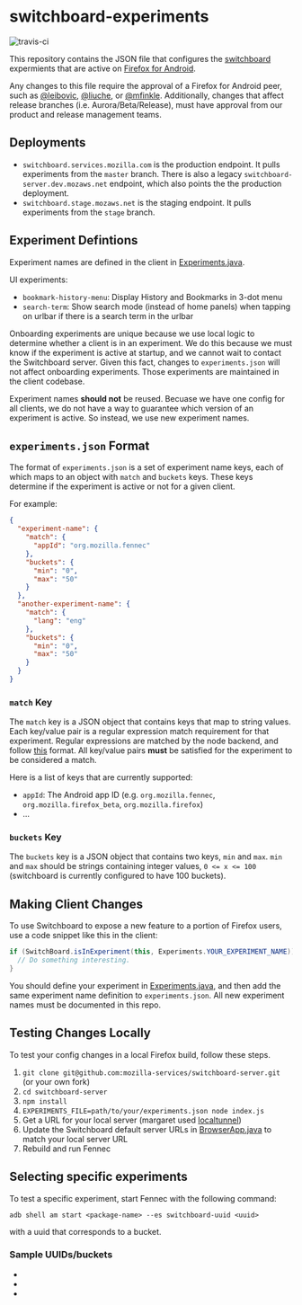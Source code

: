 # switchboard-experiments
![travis-ci](https://travis-ci.org/mozilla-services/switchboard-experiments.svg?branch=master)

This repository contains the JSON file that configures the [switchboard](https://github.com/mozilla-services/switchboard-server) expermients that are active on [Firefox for Android](https://developer.mozilla.org/en-US/docs/Simple_Firefox_for_Android_build).

Any changes to this file require the approval of a Firefox for Android peer, such as [@leibovic](https://github.com/leibovic), [@liuche](https://github.com/liuche), or [@mfinkle](https://github.com/mfinkle). Additionally, changes that affect release branches (i.e. Aurora/Beta/Release), must have approval from our product and release management teams.

## Deployments

* `switchboard.services.mozilla.com` is the production endpoint. It pulls experiments from the `master` branch. There is also a legacy `switchboard-server.dev.mozaws.net` endpoint, which also points the the production deployment.
* `switchboard.stage.mozaws.net` is the staging endpoint. It pulls experiments from the `stage` branch.

## Experiment Defintions

Experiment names are defined in the client in [Experiments.java](http://hg.mozilla.org/mozilla-central/file/tip/mobile/android/base/java/org/mozilla/gecko/util/Experiments.java).

UI experiments:
* `bookmark-history-menu`: Display History and Bookmarks in 3-dot menu
* `search-term`: Show search mode (instead of home panels) when tapping on urlbar if there is a search term in the urlbar

Onboarding experiments are unique because we use local logic to determine whether a client is in an experiment. We do this because we must know if the experiment is active at startup, and we cannot wait to contact the Switchboard server. Given this fact, changes to `experiments.json` will not affect onboarding experiments. Those experiments are maintained in the client codebase.

Experiment names **should not** be reused. Becuase we have one config for all clients, we do not have a way to guarantee which version of an experiment is active. So instead, we use new experiment names.

## `experiments.json` Format

The format of `experiments.json` is a set of experiment name keys, each of which maps to an object with `match` and `buckets` keys. These keys determine if the experiment is active or not for a given client.

For example:

```json
{
  "experiment-name": {
    "match": {
      "appId": "org.mozilla.fennec"
    },
    "buckets": {
      "min": "0",
      "max": "50"
    }
  },
  "another-experiment-name": {
    "match": {
      "lang": "eng"
    },
    "buckets": {
      "min": "0",
      "max": "50"
    }
  }
}
```
### `match` Key

The `match` key is a JSON object that contains keys that map to string values.
Each key/value pair is a regular expression match requirement for that experiment.
Regular expressions are matched by the node backend, and follow [this](https://developer.mozilla.org/en-US/docs/Web/JavaScript/Reference/Global_Objects/RegExp) format.
All key/value pairs **must** be satisfied for the experiment to be considered a match.

Here is a list of keys that are currently supported:
* `appId`: The Android app ID (e.g. `org.mozilla.fennec`, `org.mozilla.firefox_beta`, `org.mozilla.firefox`)
* ...

### `buckets` Key

The `buckets` key is a JSON object that contains two keys, `min` and `max`.
`min` and `max` should be strings containing integer values, `0 <= x <= 100`
(switchboard is currently configured to have 100 buckets).

## Making Client Changes

To use Switchboard to expose a new feature to a portion of Firefox users, use a code snippet like this in the client:

```java
if (SwitchBoard.isInExperiment(this, Experiments.YOUR_EXPERIMENT_NAME)) {
  // Do something interesting.
}
```

You should define your experiment in [Experiments.java](http://hg.mozilla.org/mozilla-central/file/tip/mobile/android/base/java/org/mozilla/gecko/util/Experiments.java), and then add the same experiment name definition to `experiments.json`. All new experiment names must be documented in this repo.

## Testing Changes Locally

To test your config changes in a local Firefox build, follow these steps.

1. `git clone git@github.com:mozilla-services/switchboard-server.git` (or your own fork)
2. `cd switchboard-server`
3. `npm install`
4. `EXPERIMENTS_FILE=path/to/your/experiments.json node index.js`
5. Get a URL for your local server (margaret used [localtunnel](https://localtunnel.me/))
6. Update the Switchboard default server URLs in [BrowserApp.java](http://hg.mozilla.org/mozilla-central/file/c0ba5835ca48/mobile/android/base/java/org/mozilla/gecko/BrowserApp.java#l587) to match your local server URL
7. Rebuild and run Fennec

## Selecting specific experiments

To test a specific experiment, start Fennec with the following command:

`adb shell am start <package-name> --es switchboard-uuid <uuid>`

with a uuid that corresponds to a bucket.

### Sample UUIDs/buckets
* [0-33]: `1`
* [33-66]: `4f6dd32e-5a5f-45db-9219-40f7c6cb4cd0`
* [66-100]: `79693e2a-d3ea-44ca-94f3-04f0887eaeb3`
